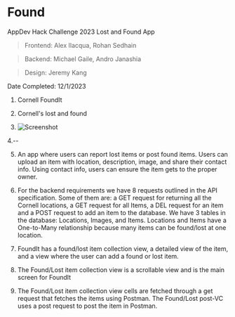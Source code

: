 # Found
AppDev Hack Challenge 2023 Lost and Found App

>Frontend: Alex Ilacqua, Rohan Sedhain

>Backend: Michael Gaile, Andro Janashia

>Design: Jeremy Kang

Date Completed: 12/1/2023




1. Cornell FoundIt

2. Cornell's lost and found

3. ![Screenshot]("https://cornellfindit.s3.us-east-1.amazonaws.com/UUDFQVYFB20VO3NH.jpg)

4.--

5. An app where users can report lost items or post found items. Users can upload an item with location, description, image, and share their contact info. Using contact info, users can ensure the item gets to the proper owner.

6. For the backend requirements we have 8 requests outlined in the API specification. Some of them are: a GET request for returning all the Cornell locations, a GET request for all Items, a DEL request for an item and a POST request to add an item to the database. We have 3 tables in the database: Locations, Images, and Items. Locations and Items have a One-to-Many relationship because many items can be found/lost at one location.

7. FoundIt has a found/lost item collection view, a detailed view of the item, and a view where the user can add a found or lost item. 

8. The Found/Lost item collection view is a scrollable view and is the main screen for FoundIt

9. The Found/Lost item collection view cells are fetched through a get request that fetches the items using Postman. The Found/Lost post-VC uses a post request to post the item in Postman.
